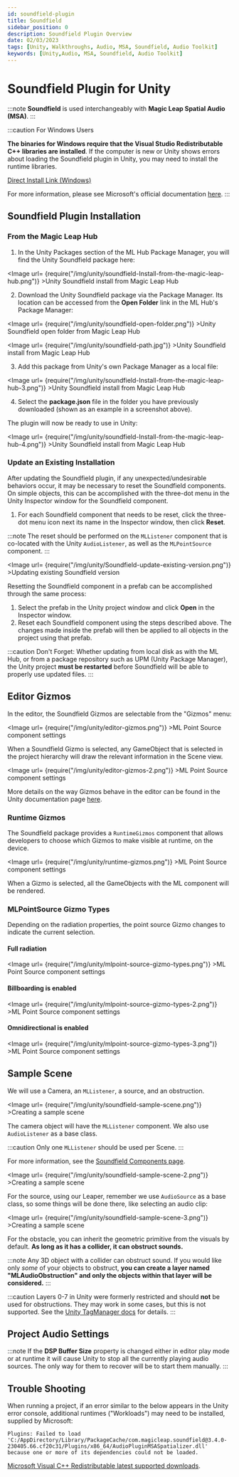 ```yaml
---
id: soundfield-plugin
title: Soundfield
sidebar_position: 0
description: Soundfield Plugin Overview
date: 02/03/2023
tags: [Unity, Walkthroughs, Audio, MSA, Soundfield, Audio Toolkit]
keywords: [Unity,Audio, MSA, Soundfield, Audio Toolkit]
---
```


# Soundfield Plugin for Unity

:::note
**Soundfield** is used interchangeably with **Magic Leap Spatial Audio (MSA)**.
:::

:::caution For Windows Users

**The binaries for Windows require that the Visual Studio Redistributable C++ libraries are installed**. If the computer is new or Unity shows errors about loading the Soundfield plugin in Unity, you may need to install the runtime libraries.

[Direct Install Link (Windows)](https://aka.ms/vs/17/release/vc_redist.x64.exe)

For more information, please see Microsoft's official documentation [here](https://docs.microsoft.com/en-us/cpp/windows/latest-supported-vc-redist?view=msvc-170).
:::

## Soundfield Plugin Installation

### From the Magic Leap Hub

1. In the Unity Packages section of the ML Hub Package Manager, you will find the Unity Soundfield package here:

<Image url= {require("/img/unity/soundfield-Install-from-the-magic-leap-hub.png")} >Unity Soundfield install from Magic Leap Hub</Image>

2. Download the Unity Soundfield package via the Package Manager. Its location can be accessed from the **Open Folder** link in the ML Hub's Package Manager:

<Image url= {require("/img/unity/soundfield-open-folder.png")} >Unity Soundfield open folder from Magic Leap Hub</Image>

<Image url= {require("/img/unity/soundfield-path.jpg")} >Unity Soundfield install from Magic Leap Hub</Image>

3. Add this package from Unity's own Package Manager as a local file:

<Image url= {require("/img/unity/soundfield-Install-from-the-magic-leap-hub-3.png")} >Unity Soundfield install from Magic Leap Hub</Image>

4. Select the **package.json** file in the folder you have previously downloaded (shown as an example in a screenshot above).

The plugin will now be ready to use in Unity:

<Image url= {require("/img/unity/soundfield-Install-from-the-magic-leap-hub-4.png")} >Unity Soundfield install from Magic Leap Hub</Image>

### Update an Existing Installation

After updating the Soundfield plugin, if any unexpected/undesirable behaviors occur, it may be necessary to reset the Soundfield components. On simple objects, this can be accomplished with the three-dot menu in the Unity Inspector window for the Soundfield component.

1. For each Soundfield component that needs to be reset, click the three-dot menu icon next its name in the Inspector window, then click **Reset**.

:::note
The reset should be performed on the `MLListener` component that is co-located with the Unity `AudioListener`, as well as the `MLPointSource` component.
:::

<Image url= {require("/img/unity/Soundfield-update-existing-version.png")} >Updating existing Soundfield version</Image>

Resetting the Soundfield component in a prefab can be accomplished through the same process:

1. Select the prefab in the Unity project window and click **Open** in the Inspector window.
2. Reset each Soundfield component using the steps described above. The changes made inside the prefab will then be applied to all objects in the project using that prefab.

:::caution Don't Forget:
Whether updating from local disk as with the ML Hub, or from a package repository such as UPM (Unity Package Manager), the Unity project **must be restarted** before Soundfield will be able to properly use updated files.
:::

## Editor Gizmos

In the editor, the Soundfield Gizmos are selectable from the "Gizmos" menu:

<Image url= {require("/img/unity/editor-gizmos.png")} >ML Point Source component settings</Image>

When a Soundfield Gizmo is selected, any GameObject that is selected in the project hierarchy will draw the relevant information in the Scene view.

<Image url= {require("/img/unity/editor-gizmos-2.png")} >ML Point Source component settings</Image>

More details on the way Gizmos behave in the editor can be found in the Unity documentation page [here](https://docs.unity3d.com/Manual/GizmosMenu.html).

### Runtime Gizmos

The Soundfield package provides a `RuntimeGizmos` component that allows developers to choose which Gizmos to make visible at runtime, on the device.

<Image url= {require("/img/unity/runtime-gizmos.png")} >ML Point Source component settings</Image>

When a Gizmo is selected, all the GameObjects with the ML component will be rendered.

### MLPointSource Gizmo Types

Depending on the radiation properties, the point source Gizmo changes to indicate the current selection.

#### Full radiation

<Image url= {require("/img/unity/mlpoint-source-gizmo-types.png")} >ML Point Source component settings</Image>

#### Billboarding is enabled

<Image url= {require("/img/unity/mlpoint-source-gizmo-types-2.png")} >ML Point Source component settings</Image>

#### Omnidirectional is enabled

<Image url= {require("/img/unity/mlpoint-source-gizmo-types-3.png")} >ML Point Source component settings</Image>

## Sample Scene

We will use a Camera, an `MLListener`, a source, and an obstruction.

<Image url= {require("/img/unity/soundfield-sample-scene.png")} >Creating a sample scene</Image>

The camera object will have the `MLListener` component. We also use `AudioListener` as a base class.

:::caution
Only one `MLListener` should be used per Scene.
:::

For more information, see the [Soundfield Components page](/docs/guides/unity/soundfield-audio/soundfield-components.md).

<Image url= {require("/img/unity/soundfield-sample-scene-2.png")} >Creating a sample scene</Image>

For the source, using our Leaper, remember we use `AudioSource` as a base class, so some things will be done there, like selecting an audio clip:

<Image url= {require("/img/unity/soundfield-sample-scene-3.png")} >Creating a sample scene</Image>

For the obstacle, you can inherit the geometric primitive from the visuals by default. **As long as it has a collider, it can obstruct sounds.**

:::note
Any 3D object with a collider can obstruct sound. If you would like only *some* of your objects to obstruct, **you can create a layer named "MLAudioObstruction" and only the objects within that layer will be considered.**
:::

:::caution
Layers 0-7 in Unity were formerly restricted and should **not** be used for obstructions. They may work in some cases, but this is not supported. See the [Unity TagManager docs](https://docs.unity3d.com/Manual/class-TagManager.html) for details.
:::

## Project Audio Settings

:::note
If the **DSP Buffer Size** property is changed either in editor play mode or at runtime it will cause Unity to stop all the currently playing audio sources. The only way for them to recover will be to start them manually.
:::

## Trouble Shooting

When running a project, if an error similar to the below appears in the Unity error console, additional runtimes ("Workloads") may need to be installed, supplied by Microsoft:

```plaintext
Plugins: Failed to load 'C:/AppDirectory/Library/PackageCache/com.magicleap.soundfield@3.4.0-230405.66.cf20c31/Plugins/x86_64/AudioPluginMSASpatializer.dll' because one or more of its dependencies could not be loaded.
```

[Microsoft Visual C++ Redistributable latest supported downloads](https://learn.microsoft.com/en-us/cpp/windows/latest-supported-vc-redist?view=msvc-170).

